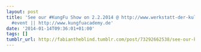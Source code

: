 ```yaml
---
layout: post
title: 'See our #KungFu Show on 2.2.2014 @ http://www.werkstatt-der-kulturen.de #Berlin
  #event || http://www.kungfuacademy.de'
date: '2014-01-14T09:36:01+01:00'
tags: []
tumblr_url: http://fabiantheblind.tumblr.com/post/73292662538/see-our-kungfu-show-on-2-2-2014
---
```

